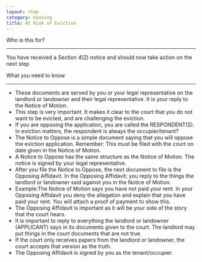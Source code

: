 ```yaml
---
layout: step
category: housing
title: At Risk of Eviction
---
```

<div class="intro">
  <div class="header"><i class="fa fa-fw fa-users" aria-hidden="true"></i> Who is this for?</div>
  <hr>
  <div class="content">
    <p>You have received a Section 4(2) notice and should now take action on the next step</p>
  </div>
</div>

<div class="summary">
  <div class="header"><i class="fa fa-fw fa-exclamation-circle" aria-hidden="true"></i> What you need to know</div>
  <hr>
  <div class="content">
    <ul class="fa-ul">
      <li><i class="fa-li fa fa-gavel"></i>These documents are served by you or your legal representative on the landlord or landowner and their legal representative. It is your reply to the Notice of Motion.</li>
      <li><i class="fa-li fa fa-exclamation-triangle"></i>This step is very important. It makes it clear to the court that you do not want to be evicted, and are challenging the eviction.</li>
      <li><i class="fa-li fa fa-gavel"></i>If you are opposing the application, you are called the RESPONDENT(S). In eviction matters, the respondent is always the occupier/tenant?</li>
      <li><i class="fa-li fa fa-gavel"></i>The Notice to Oppose is a simple document saying that you will oppose the eviction application. Remember: This must be filed with the court on date given in the Notice of Motion.</li>
      <li><i class="fa-li fa fa-gavel"></i>A Notice to Oppose has the same structure as the Notice of Motion. The notice is signed by your legal representative.</li>
      <li><i class="fa-li fa fa-gavel"></i>After you file the Notice to Oppose, the next document to file is the Opposing Affidavit. In the Opposing Affidavit; you reply to the things the landlord or landowner said against you in the Notice of Motion. </li>
      <li><i class="fa-li fa fa-lightbulb-o"></i><emphasis>Example:</emphasis>The Notice of Motion says you have not paid your rent. In your Opposing Affidavit you deny the allegation and explain that you have paid your rent. You will attach a proof of payment to show this. </li>
      <li><i class="fa-li fa fa-gavel"></i>The Opposing Affidavit is important as it will be your side of the story that the court hears. </li>
      <li><i class="fa-li fa fa-gavel"></i>It is important to reply to everything the landlord or landowner (APPLICANT) says in its documents given to the court. The landlord may put things in the court documents that are not true.</li>
      <li><i class="fa-li fa fa-gavel"></i>If the court only receives papers from the landlord or landowner, the court accepts that version as the truth.</li>
      <li><i class="fa-li fa fa-gavel"></i>The Opposing Affidavit is signed by you as the tenant/occupier.</li>
    </ul>
  </div>
</div>

